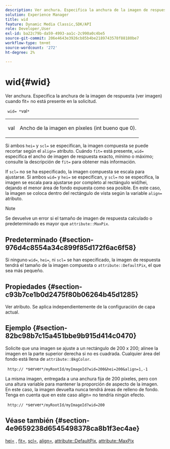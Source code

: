 ```yaml
---
description: Ver anchura. Especifica la anchura de la imagen de respuesta (ver imagen) cuando fit= no está presente en la solicitud.
solution: Experience Manager
title: wid
feature: Dynamic Media Classic,SDK/API
role: Developer,User
exl-id: ba22c79b-da59-4993-aa1c-2c990a0c4be5
source-git-commit: 206e4643e3926cb85b4be2189743578f88180be7
workflow-type: tm+mt
source-wordcount: '272'
ht-degree: 2%

---
```


# wid{#wid}

Ver anchura. Especifica la anchura de la imagen de respuesta (ver imagen) cuando fit= no está presente en la solicitud.

` wid= *`val`*`

<table id="simpletable_E217453246F5441C896C1F69EA4D4218"> 
 <tr class="strow"> 
  <td class="stentry"> <p> <span class="varname"> val </span> </p> </td> 
  <td class="stentry"> <p>Ancho de la imagen en píxeles (int bueno que 0). </p> </td> 
 </tr> 
</table>

Si ambos `hei=` y `scl=` se especifican, la imagen compuesta se puede recortar según el `align=` atributo. Cuándo `fit=` está presente, `wid=` especifica el ancho de imagen de respuesta exacto, mínimo o máximo; consulte la descripción de `fit=` para obtener más información.

If `scl=` no se ha especificado, la imagen compuesta se escala para ajustarse. Si ambos `wid=` y `hei=` se especifican, y `scl=` no se especifica, la imagen se escala para ajustarse por completo al rectángulo wid/hei, dejando el menor área de fondo expuesta como sea posible. En este caso, la imagen se coloca dentro del rectángulo de vista según la variable `align=` atributo.

>[!NOTE]
>
>Se devuelve un error si el tamaño de imagen de respuesta calculado o predeterminado es mayor que `attribute::MaxPix`.

## Predeterminado {#section-976d4c8554a34c899f85d172f6ac6f58}

Si ninguno `wid=`, `hei=`, ni `scl=` se han especificado, la imagen de respuesta tendrá el tamaño de la imagen compuesta o `attribute::DefaultPix`, el que sea más pequeño.

## Propiedades {#section-c93b7ce1b0d2475f80b06264b45d1285}

Ver atributo. Se aplica independientemente de la configuración de capa actual.

## Ejemplo {#section-82bc98b7c15a451bbe9b915d414c0470}

Solicite que una imagen se ajuste a un rectángulo de 200 x 200; alinee la imagen en la parte superior derecha si no es cuadrada. Cualquier área del fondo está llena de `attribute::BkgColor`.

` http:// *`server`*/myRootId/myImageId?wid=200&hei=200&align=1,-1`

La misma imagen, entregada a una anchura fija de 200 píxeles, pero con una altura variable para mantener la proporción de aspecto de la imagen. En este caso, la imagen devuelta nunca tendrá áreas de relleno de fondo. Tenga en cuenta que en este caso align= no tendría ningún efecto.

` http:// *`server`*/myRootId/myImageId?wid=200`

## Véase también {#section-4e9659238d6545498378ca8b1f3ec4ae}

[hei=](../../../../../is-api/http-ref/image-serving-api-ref/c-http-protocol-reference/c-command-reference/r-is-http-hei.md#reference-6d6f556ccc0e4b98a815e8a5c1944a96) , [fit=](../../../../../is-api/http-ref/image-serving-api-ref/c-http-protocol-reference/c-command-reference/r-fit.md#reference-f11bff6d93d143d6b135de3a923bc989), [scl=](../../../../../is-api/http-ref/image-serving-api-ref/c-http-protocol-reference/c-command-reference/r-scl.md#reference-b2a74e493d0d407e98fe350551ba3fcc), [align=](../../../../../is-api/http-ref/image-serving-api-ref/c-http-protocol-reference/c-command-reference/r-align.md#reference-b7d6b87c75124d78884f916dd6544bc7), [attribute::DefaultPix](../../../../../is-api/image-catalog/image-serving-api-ref/c-image-catalog-reference/c-attributes-reference/r-defaultpix.md#reference-996b2c22b30f4fd9b970c84063306df1), [attribute::MaxPix](../../../../../is-api/image-catalog/image-serving-api-ref/c-image-catalog-reference/c-attributes-reference/r-maxpix.md#reference-e167d396ac794079ba8b5e6eb16eeda5)

